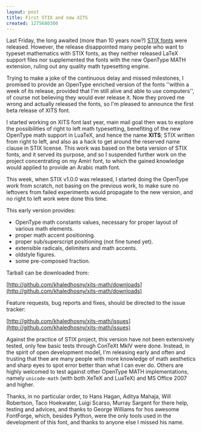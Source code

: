 ```yaml
---
layout: post
title: First STIX and now XITS
created: 1275680300
---
```

Last Friday, the long awaited (more than 10 years now?)  [STIX fonts](http://en.wikipedia.org/wiki/STIX_Fonts_project) were released. However, the release disappointed many people who want to typeset mathematics with STIX fonts, as they neither released LaTeX support files nor supplemented the fonts with the new OpenType MATH extension, ruling out any quality math typesetting engine.

Trying to make a joke of the continuous delay and missed milestones, I promised to provide an OpenType enriched version of the fonts ''within a week of its release, provided that I'm still alive and able to use computers'', of course not believing they would ever release it. Now they proved me wrong and actually released the fonts, so I'm pleased to announce the first beta release of XITS font.
<!--break-->
I started working on XITS font last year, main mail goal then was to explore the possibilities of right to left math typesetting, benefiting of the new OpenType math support in LuaTeX, and hence the name **XITS**; STIX written from right to left, and also as a hack to get around the reserved name clause in STIX license. This work was based on the beta version of STIX fonts, and it served its purpose, and so I suspended further work on the project concentrating on my Amiri font, to which the gained knowledge would applied to provide an Arabic math font.

This week, when STIX v1‌.0.0 was released, I started doing the OpenType work from scratch, not basing on the previous work, to make sure no leftovers from failed experiments would propagate to the new version, and no right to left work were done this time.

This early version provides:

- OpenType math constants values, necessary for proper layout of various math elements.
- proper math accent positioning.
- proper sub/superscript positioning (not fine tuned yet).
- extensible radicals, delimiters and math accents.
- oldstyle figures.
- some pre-composed fraction.

Tarball can be downloaded from:

[http://github.com/khaledhosny/xits-math/downloads](http://github.com/khaledhosny/xits-math/downloads)

Feature requests, bug reports and fixes, should be directed to the issue tracker:

[http://github.com/khaledhosny/xits-math/issues](http://github.com/khaledhosny/xits-math/issues)

Against the practice of STIX project, this version have not been extensively tested, only few basic tests through ConTeXt MkIV were done. Instead, in the spirit of open development model, I'm releasing early and often and trusting that thee are many people with more knowledge of math aesthetics and sharp eyes to spot error better than what I can ever do. Others are highly welcomed to test against other OpenType MATH implementations, namely `unicode-math` (with both XeTeX and LuaTeX) and MS Office 2007 and higher.

Thanks, in no particular order, to Hans Hagan, Aditya Mahaja, Will Robertson, Taco Hoekwater, Luigi Scarso, Murray Sargent for there help, testing and advices, and thanks to George Williams for hos awesome FontForge, which, besides Python, were the only tools used in the development of this font, and thanks to anyone else I missed his name.
